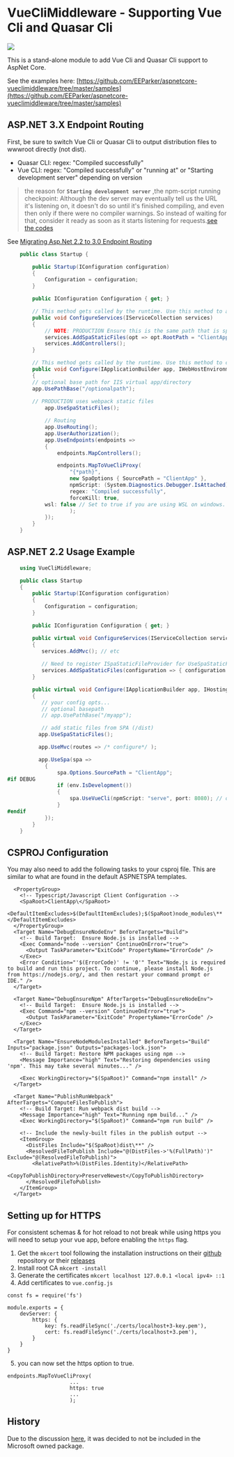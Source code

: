 # VueCliMiddleware - Supporting Vue Cli and Quasar Cli

[![](https://img.shields.io/nuget/v/VueCliMiddleware.svg)](https://www.nuget.org/packages/VueCliMiddleware/)

This is a stand-alone module to add Vue Cli and Quasar Cli support to AspNet Core.

See the examples here: [https://github.com/EEParker/aspnetcore-vueclimiddleware/tree/master/samples](https://github.com/EEParker/aspnetcore-vueclimiddleware/tree/master/samples)

## ASP.NET 3.X Endpoint Routing
First, be sure to switch Vue Cli or Quasar Cli to output distribution files to wwwroot directly (not dist).

* Quasar CLI: regex: "Compiled successfully"
* Vue CLI: regex: "Compiled successfully" or "running at" or "Starting development server" depending on version
 >the reason for **`Starting development server`** ,the npm-script running checkpoint: 
 Although the dev server may eventually tell us the URL it's listening on,
                    it doesn't do so until it's finished compiling, and even then only if there were
                    no compiler warnings. So instead of waiting for that, consider it ready as soon
                     as it starts listening for requests.[see the codes](https://github.com/EEParker/aspnetcore-vueclimiddleware/blob/master/src/VueCliMiddleware/VueDevelopmentServerMiddleware.cs#L91)

See [Migrating Asp.Net 2.2 to 3.0 Endpoint Routing](https://docs.microsoft.com/en-us/aspnet/core/migration/22-to-30?view=aspnetcore-3.1&tabs=visual-studio#update-routing-startup-code)
```csharp
    public class Startup {

        public Startup(IConfiguration configuration)
        {
            Configuration = configuration;
        }

        public IConfiguration Configuration { get; }

        // This method gets called by the runtime. Use this method to add services to the container.
        public void ConfigureServices(IServiceCollection services)
        {
            // NOTE: PRODUCTION Ensure this is the same path that is specified in your webpack output
            services.AddSpaStaticFiles(opt => opt.RootPath = "ClientApp/dist");
            services.AddControllers();
        }

        // This method gets called by the runtime. Use this method to configure the HTTP request pipeline.
        public void Configure(IApplicationBuilder app, IWebHostEnvironment env)
        {
	    // optional base path for IIS virtual app/directory
	    app.UsePathBase("/optionalpath");
            
	    // PRODUCTION uses webpack static files
            app.UseSpaStaticFiles();

            // Routing
            app.UseRouting();
            app.UserAuthorization();
            app.UseEndpoints(endpoints =>
            {
                endpoints.MapControllers();

                endpoints.MapToVueCliProxy(
                    "{*path}",
                    new SpaOptions { SourcePath = "ClientApp" },
                    npmScript: (System.Diagnostics.Debugger.IsAttached) ? "serve" : null,
                    regex: "Compiled successfully",
                    forceKill: true,
		    wsl: false // Set to true if you are using WSL on windows. For other operating systems it will be ignored
                    );
            });
        }
    }
```


## ASP.NET 2.2 Usage Example
```csharp
    using VueCliMiddleware;

    public class Startup
    {
        public Startup(IConfiguration configuration)
        {
            Configuration = configuration;
        }

        public IConfiguration Configuration { get; }

        public virtual void ConfigureServices(IServiceCollection services)
        {
           services.AddMvc(); // etc
           
           // Need to register ISpaStaticFileProvider for UseSpaStaticFiles middleware to work
           services.AddSpaStaticFiles(configuration => { configuration.RootPath = "ClientApp/dist"; });
        }

        public virtual void Configure(IApplicationBuilder app, IHostingEnvironment env)
        {
           // your config opts...
		   // optional basepath
		   // app.UsePathBase("/myapp");

           // add static files from SPA (/dist)
          app.UseSpaStaticFiles();

          app.UseMvc(routes => /* configure*/ );

          app.UseSpa(spa =>
            {
                spa.Options.SourcePath = "ClientApp";
#if DEBUG
                if (env.IsDevelopment())
                {
                    spa.UseVueCli(npmScript: "serve", port: 8080); // optional port
                }
#endif
            });
        }
    }
```

## CSPROJ Configuration
You may also need to add the following tasks to your csproj file. This are similar to what are found in the default ASPNETSPA templates.

```project.csproj
  <PropertyGroup>
    <!-- Typescript/Javascript Client Configuration -->
    <SpaRoot>ClientApp\</SpaRoot>
    <DefaultItemExcludes>$(DefaultItemExcludes);$(SpaRoot)node_modules\**</DefaultItemExcludes>
  </PropertyGroup>
  <Target Name="DebugEnsureNodeEnv" BeforeTargets="Build">
    <!-- Build Target:  Ensure Node.js is installed -->
    <Exec Command="node --version" ContinueOnError="true">
      <Output TaskParameter="ExitCode" PropertyName="ErrorCode" />
    </Exec>
    <Error Condition="'$(ErrorCode)' != '0'" Text="Node.js is required to build and run this project. To continue, please install Node.js from https://nodejs.org/, and then restart your command prompt or IDE." />
  </Target>

  <Target Name="DebugEnsureNpm" AfterTargets="DebugEnsureNodeEnv">
    <!-- Build Target:  Ensure Node.js is installed -->
    <Exec Command="npm --version" ContinueOnError="true">
      <Output TaskParameter="ExitCode" PropertyName="ErrorCode" />
    </Exec>
  </Target>

  <Target Name="EnsureNodeModulesInstalled" BeforeTargets="Build" Inputs="package.json" Outputs="packages-lock.json">
    <!-- Build Target: Restore NPM packages using npm -->
    <Message Importance="high" Text="Restoring dependencies using 'npm'. This may take several minutes..." />

    <Exec WorkingDirectory="$(SpaRoot)" Command="npm install" />
  </Target>

  <Target Name="PublishRunWebpack" AfterTargets="ComputeFilesToPublish">
    <!-- Build Target: Run webpack dist build -->
    <Message Importance="high" Text="Running npm build..." />
    <Exec WorkingDirectory="$(SpaRoot)" Command="npm run build" />

    <!-- Include the newly-built files in the publish output -->
    <ItemGroup>
      <DistFiles Include="$(SpaRoot)dist\**" />
      <ResolvedFileToPublish Include="@(DistFiles->'%(FullPath)')" Exclude="@(ResolvedFileToPublish)">
        <RelativePath>%(DistFiles.Identity)</RelativePath>
        <CopyToPublishDirectory>PreserveNewest</CopyToPublishDirectory>
      </ResolvedFileToPublish>
    </ItemGroup>
  </Target>

```

## Setting up for HTTPS

For consistent schemas & for hot reload to not break while using https you will need to setup
your vue app, before enabling the `https` flag.

1. Get the `mkcert` tool following the installation instructions on their [github](https://github.com/FiloSottile/mkcert) repository or their [releases](https://github.com/FiloSottile/mkcert/releases)
2. Install root CA `mkcert -install`
3. Generate the certificates `mkcert localhost 127.0.0.1 <local ipv4> ::1` 
4. Add certificates to `vue.config.js`
```
const fs = require('fs')

module.exports = {
    devServer: {
        https: {
            key: fs.readFileSync('./certs/localhost+3-key.pem'),
            cert: fs.readFileSync('./certs/localhost+3.pem'),
        }
    }
}
```
5. you can now set the https option to true.
```
endpoints.MapToVueCliProxy(
                    ...
                    https: true
                    ...
                    );
```

## History

Due to the discussion [here](https://github.com/aspnet/JavaScriptServices/pull/1726), it was decided to not be included in the Microsoft owned package.
